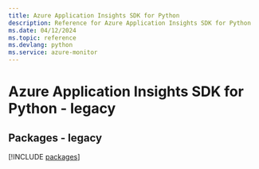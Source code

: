 ```yaml
---
title: Azure Application Insights SDK for Python
description: Reference for Azure Application Insights SDK for Python
ms.date: 04/12/2024
ms.topic: reference
ms.devlang: python
ms.service: azure-monitor
---
```

# Azure Application Insights SDK for Python - legacy
## Packages - legacy
[!INCLUDE [packages](application-insights-index.md)]